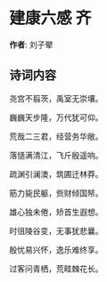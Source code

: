 # 建康六感 齐

**作者**: 刘子翚

## 诗词内容

尧宫不翦茨，禹室无崇壤。

巍巍天步隆，万代犹可仰。

荒哉二三君，经营务华敞。

落慥满清江，飞斤殷遥响。

疏渊引澜澳，筑圃迁林莽。

筋力毙民躯，赀财倾国帑。

雄心独未倦，矫首生遐想。

时徂陵谷变，无事犹悲曩。

殷忧易兴怀，逸乐难终享。

过客问青栖，荒畦棘花长。

